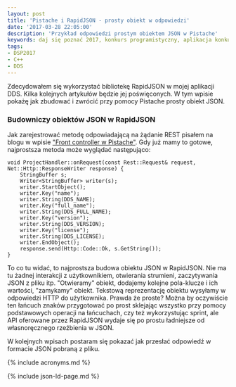 ```yaml
---
layout: post
title: 'Pistache i RapidJSON - prosty obiekt w odpowiedzi'
date: '2017-03-28 22:05:00'
description: 'Przykład odpowiedzi prostym obiektem JSON w Pistache'
keywords: daj się poznać 2017, konkurs programistyczny, aplikacja konkursowa, drug dose framework, aplikacja mobilna, pas pediatryczny, dawkowanie leków, pistache, rapidjson, json
tags:
- DSP2017
- C++
- DDS
---
```


Zdecydowałem się wykorzystać bibliotekę RapidJSON w mojej aplikacji DDS. Kilka 
kolejnych artykułów będzie jej poświęconych. W tym wpisie pokażę jak zbudować i 
zwrócić przy pomocy Pistache prosty obiekt JSON.

### Budowniczy obiektów JSON w RapidJSON

Jak zarejestrować metodę odpowiadającą na żądanie REST pisałem na blogu w wpisie
["Front controller w Pistache"][1]. Gdy już mamy to gotowe, najprostsza metoda
może wyglądać następująco:

```
void ProjectHandler::onRequest(const Rest::Request& request, Net::Http::ResponseWriter response) {
    StringBuffer s;
    Writer<StringBuffer> writer(s);
    writer.StartObject();
    writer.Key("name");
    writer.String(DDS_NAME);
    writer.Key("full_name");
    writer.String(DDS_FULL_NAME);
    writer.Key("version");
    writer.String(DDS_VERSION);
    writer.Key("license");
    writer.String(DDS_LICENSE);
    writer.EndObject();
    response.send(Http::Code::Ok, s.GetString());
}
```

To co tu widać, to najprostsza budowa obiektu JSON w RapidJSON. Nie ma
tu żadnej interakcji z użytkownikiem, otwierania strumieni, zaczytywania JSON z pliku 
itp. "Otwieramy" obiekt, dodajemy kolejne pola-klucze i ich wartości, "zamykamy"
obiekt. Tekstową reprezentację obiektu wysyłamy w odpowiedzi HTTP do użytkownika.
Prawda że proste? Można by oczywiście ten łańcuch znaków przygotować po prost sklejając
wszystko przy pomocy podstawowych operacji na łańcuchach, czy też wykorzystując sprint,
ale API oferowane przez RapidJSON wydaje się po prostu ładniejsze od własnoręcznego
rzeźbienia w JSON.

W kolejnych wpisach postaram się pokazać jak przesłać odpowiedź w formacie JSON
pobraną z pliku.

[1]: /it/2017/03/25/front-controller-w-pistache.html



{% include acronyms.md %}

{% include json-ld-page.md %}

